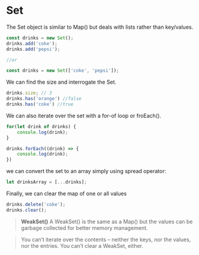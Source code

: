 # Set

The Set object is similar to Map() but deals with lists rather than key/values.

```javascript
const drinks = new Set();
drinks.add('coke');
drinks.add('pepsi');

//or

const drinks = new Set(['coke', 'pepsi']);
```

We can find the size and interrogate the Set.

```javascript
drinks.size; // 3
drinks.has('orange') //false
drinks.has('coke') //true
```

We can also iterate over the set with a for-of loop or froEach().

```javascript
for(let drink of drinks) {
    console.log(drink);
}

drinks.forEach((drink) => {
    console.log(drink);
})
```

we can convert the set to an array simply using spread operator:

```javascript
let drinksArray = [...drinks];
```

Finally, we can clear the map of one or all values

```javascript
drinks.delete('coke');
drinks.clear();
```


> **WeakSet()**
> A WeakSet() is the same as a Map() but the values can be garbage collected for better memory management.

> You can’t iterate over the contents – neither the keys, nor the values, nor the entries. You can’t clear a WeakSet, either.


